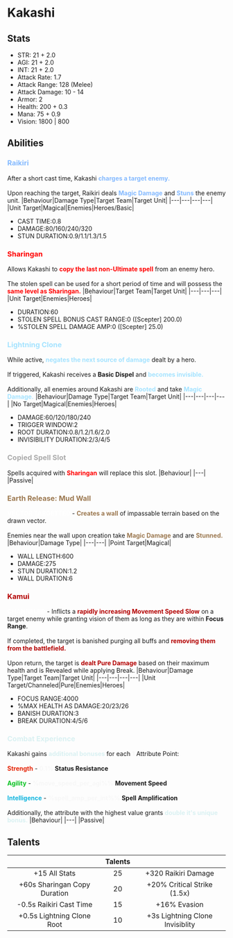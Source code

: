 # Kakashi
## Stats
- STR: 21 + 2.0
- AGI: 21 + 2.0
- INT: 21 + 2.0
- Attack Rate: 1.7
- Attack Range: 128 (Melee)
- Attack Damage: 10 - 14
- Armor: 2
- Health: 200 + 0.3
- Mana: 75 + 0.9
- Vision: 1800 | 800
## Abilities
### <b><font color='#85baff'>Raikiri</font></b>
After a short cast time, Kakashi <b><font color='#85baff'>charges a target enemy.</font></b> <br><br> Upon reaching the target, Raikiri deals <b><font color='#85baff'>Magic Damage</font></b> and <b><font color='#85baff'>Stuns</font></b> the enemy unit.
|Behaviour|Damage Type|Target Team|Target Unit|
|---|---|---|---|
|Unit Target|Magical|Enemies|Heroes/Basic|

- CAST TIME:0.8
- DAMAGE:80/160/240/320
- STUN DURATION:0.9/1.1/1.3/1.5
### <b><font color='#ff0000'>Sharingan</font></b>
Allows Kakashi to <b><font color='#ff0000'>copy the last non-Ultimate spell</font></b> from an enemy hero. <br><br> The stolen spell can be used for a short period of time and will possess the <b><font color='#ff0000'>same level as Sharingan.</font></b>
|Behaviour|Target Team|Target Unit|
|---|---|---|
|Unit Target|Enemies|Heroes|

- DURATION:60
- STOLEN SPELL BONUS CAST RANGE:0 ([Scepter] 200.0)
- %STOLEN SPELL DAMAGE AMP:0 ([Scepter] 25.0)
### <b><font color='#A5E3FF'>Lightning Clone</font></b>
While active, <b><font color='#A5E3FF'>negates the next source of damage</font></b> dealt by a hero. <br><br> If triggered, Kakashi receives a <b>Basic Dispel</b> and <b><font color='#A5E3FF'>becomes invisible.</font></b> <br><br> Additionally, all enemies around Kakashi are <b><font color='#A5E3FF'>Rooted</font></b> and take <b><font color='#A5E3FF'>Magic Damage.</font></b>
|Behaviour|Damage Type|Target Team|Target Unit|
|---|---|---|---|
|No Target|Magical|Enemies|Heroes|

- DAMAGE:60/120/180/240
- TRIGGER WINDOW:2
- ROOT DURATION:0.8/1.2/1.6/2.0
- INVISIBILITY DURATION:2/3/4/5
### <b><font color='#ababab'>Copied Spell Slot</font></b>
Spells acquired with <b><font color='#ff0000'>Sharingan</font></b> will replace this slot.
|Behaviour|
|---|
|Passive|

### <b><font color='#9c7951'>Earth Release: Mud Wall</font></b>
<b><font color='#FFFFFF'>VECTOR TARGETTED</font></b> - <b><font color='#9c7951'>Creates a wall</font></b> of impassable terrain based on the drawn vector. <br><br> Enemies near the wall upon creation take <b><font color='#9c7951'>Magic Damage</font></b> and are <b><font color='#9c7951'>Stunned.</font></b>
|Behaviour|Damage Type|
|---|---|
|Point Target|Magical|

- WALL LENGTH:600
- DAMAGE:275
- STUN DURATION:1.2
- WALL DURATION:6
### <b><font color='#b30000'>Kamui</font></b>
<b><font color='#FFFFFF'>CHANNELED</font></b> - Inflicts a <b><font color='#b30000'>rapidly increasing Movement Speed Slow</font></b> on a target enemy while granting vision of them as long as they are within <b>Focus Range</b>. <br><br> If completed, the target is banished purging all buffs and <b><font color='#b30000'>removing them from the battlefield.</font></b> <br><br> Upon return, the target is <b><font color='#b30000'>dealt Pure Damage</font></b> based on their maximum health and is Revealed while applying Break.
|Behaviour|Damage Type|Target Team|Target Unit|
|---|---|---|---|
|Unit Target/Channeled|Pure|Enemies|Heroes|

- FOCUS RANGE:4000
- %MAX HEALTH AS DAMAGE:20/23/26
- BANISH DURATION:3
- BREAK DURATION:4/5/6
### <b><font color='#daf1f2'>Combat Experience</font></b>
Kakashi gains <b><font color='#daf1f2'>additional bonuses</font></b> for each <b><font color='#F7F7F7'>1</font></b> Attribute Point: <br><br> <b><font color='#e52406'>Strength</font></b> - <b><font color='#F7F7F7'>0.1% </font></b> <b>Status Resistance</b> <br><br> <b><font color='#0cc224'>Agility</font></b> - <b><font color='#F7F7F7'>%move_speed_per_agi%% </font></b> <b>Movement Speed</b> <br><br> <b><font color='#12b5de'>Intelligence</font></b> - <b><font color='#F7F7F7'>%spell_amp_per_int%% </font></b> <b>Spell Amplification</b> <br><br> Additionally, the attribute with the highest value grants <b><font color='#daf1f2'>double it's unique bonus.</font></b>
|Behaviour|
|---|
|Passive|

## Talents
| | Talents | |
| :---: | :---: | :---: |
| +15 All Stats | 25 | +320 Raikiri Damage |
| +60s Sharingan Copy Duration | 20 | +20% Critical Strike (1.5x) |
| -0.5s Raikiri Cast Time | 15 | +16% Evasion |
| +0.5s Lightning Clone Root | 10 | +3s Lightning Clone Invisiblity |
